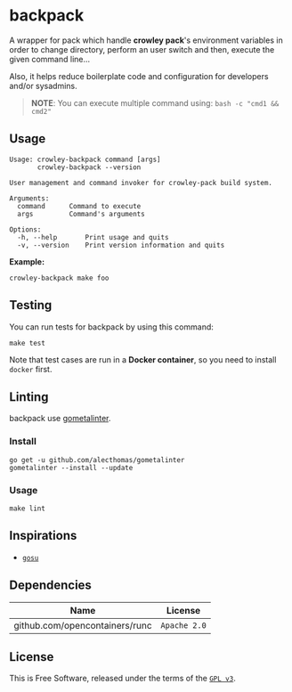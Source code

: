 # backpack

A wrapper for pack which handle **crowley pack**'s environment variables in order to change directory, perform an user switch and then, execute the given command line...

Also, it helps reduce boilerplate code and configuration for developers and/or sysadmins.

> **NOTE**: You can execute multiple command using: `bash -c "cmd1 && cmd2"`

## Usage

```console
Usage: crowley-backpack command [args]
       crowley-backpack --version

User management and command invoker for crowley-pack build system.

Arguments:
  command      Command to execute
  args         Command's arguments

Options:
  -h, --help       Print usage and quits
  -v, --version    Print version information and quits
```

**Example:**

`crowley-backpack make foo`

## Testing

You can run tests for backpack by using this command:

```console
make test
```

Note that test cases are run in a **Docker container**, so you need to install `docker` first.

## Linting

backpack use [gometalinter](https://github.com/alecthomas/gometalinter).

### Install

```console
go get -u github.com/alecthomas/gometalinter
gometalinter --install --update
```

### Usage

```console
make lint
```

## Inspirations

* [`gosu`](https://github.com/tianon/gosu)

## Dependencies

Name                           | License
-------------------------------|----------
github.com/opencontainers/runc | `Apache 2.0`

## License

This is Free Software, released under the terms of the [`GPL v3`](LICENSE).
